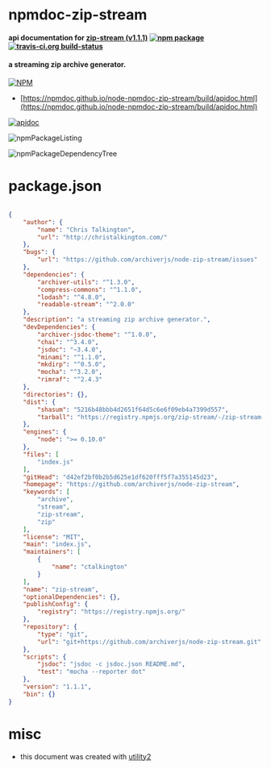 # npmdoc-zip-stream

#### api documentation for  [zip-stream (v1.1.1)](https://github.com/archiverjs/node-zip-stream)  [![npm package](https://img.shields.io/npm/v/npmdoc-zip-stream.svg?style=flat-square)](https://www.npmjs.org/package/npmdoc-zip-stream) [![travis-ci.org build-status](https://api.travis-ci.org/npmdoc/node-npmdoc-zip-stream.svg)](https://travis-ci.org/npmdoc/node-npmdoc-zip-stream)

#### a streaming zip archive generator.

[![NPM](https://nodei.co/npm/zip-stream.png?downloads=true&downloadRank=true&stars=true)](https://www.npmjs.com/package/zip-stream)

- [https://npmdoc.github.io/node-npmdoc-zip-stream/build/apidoc.html](https://npmdoc.github.io/node-npmdoc-zip-stream/build/apidoc.html)

[![apidoc](https://npmdoc.github.io/node-npmdoc-zip-stream/build/screenCapture.buildCi.browser.%252Ftmp%252Fbuild%252Fapidoc.html.png)](https://npmdoc.github.io/node-npmdoc-zip-stream/build/apidoc.html)

![npmPackageListing](https://npmdoc.github.io/node-npmdoc-zip-stream/build/screenCapture.npmPackageListing.svg)

![npmPackageDependencyTree](https://npmdoc.github.io/node-npmdoc-zip-stream/build/screenCapture.npmPackageDependencyTree.svg)



# package.json

```json

{
    "author": {
        "name": "Chris Talkington",
        "url": "http://christalkington.com/"
    },
    "bugs": {
        "url": "https://github.com/archiverjs/node-zip-stream/issues"
    },
    "dependencies": {
        "archiver-utils": "^1.3.0",
        "compress-commons": "^1.1.0",
        "lodash": "^4.8.0",
        "readable-stream": "^2.0.0"
    },
    "description": "a streaming zip archive generator.",
    "devDependencies": {
        "archiver-jsdoc-theme": "^1.0.0",
        "chai": "^3.4.0",
        "jsdoc": "~3.4.0",
        "minami": "^1.1.0",
        "mkdirp": "^0.5.0",
        "mocha": "^3.2.0",
        "rimraf": "^2.4.3"
    },
    "directories": {},
    "dist": {
        "shasum": "5216b48bbb4d2651f64d5c6e6f09eb4a7399d557",
        "tarball": "https://registry.npmjs.org/zip-stream/-/zip-stream-1.1.1.tgz"
    },
    "engines": {
        "node": ">= 0.10.0"
    },
    "files": [
        "index.js"
    ],
    "gitHead": "d42ef2bf0b2b5d625e1df620fff5f7a355145d23",
    "homepage": "https://github.com/archiverjs/node-zip-stream",
    "keywords": [
        "archive",
        "stream",
        "zip-stream",
        "zip"
    ],
    "license": "MIT",
    "main": "index.js",
    "maintainers": [
        {
            "name": "ctalkington"
        }
    ],
    "name": "zip-stream",
    "optionalDependencies": {},
    "publishConfig": {
        "registry": "https://registry.npmjs.org/"
    },
    "repository": {
        "type": "git",
        "url": "git+https://github.com/archiverjs/node-zip-stream.git"
    },
    "scripts": {
        "jsdoc": "jsdoc -c jsdoc.json README.md",
        "test": "mocha --reporter dot"
    },
    "version": "1.1.1",
    "bin": {}
}
```



# misc
- this document was created with [utility2](https://github.com/kaizhu256/node-utility2)
